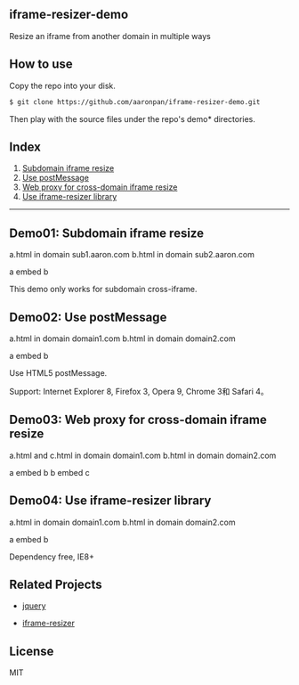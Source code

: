 ## iframe-resizer-demo
Resize an iframe from another domain in multiple ways

## How to use

Copy the repo into your disk.

```bash
$ git clone https://github.com/aaronpan/iframe-resizer-demo.git
```

Then play with the source files under the repo's demo* directories.

## Index

1. [Subdomain iframe resize](#demo01)
1. [Use postMessage](#demo02)
1. [Web proxy for cross-domain iframe resize](#demo03)
1. [Use iframe-resizer library](#demo04)

---

## Demo01: Subdomain iframe resize

a.html in domain sub1.aaron.com
b.html in domain sub2.aaron.com

a embed b

This demo only works for subdomain cross-iframe.

## Demo02: Use postMessage

a.html in domain domain1.com
b.html in domain domain2.com

a embed b

Use HTML5 postMessage.

Support: Internet Explorer 8, Firefox 3, Opera 9, Chrome 3和 Safari 4。

## Demo03: Web proxy for cross-domain iframe resize

a.html and c.html in domain domain1.com
b.html in domain domain2.com

a embed b
b embed c

## Demo04: Use iframe-resizer library

a.html in domain domain1.com
b.html in domain domain2.com

a embed b

Dependency free, IE8+


## Related Projects

- [jquery](https://github.com/jquery/jquery/tree/1.12-stable)

- [iframe-resizer](https://github.com/davidjbradshaw/iframe-resizer)

## License

MIT